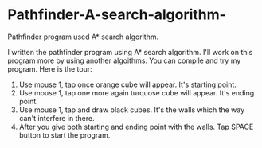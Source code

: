 # Pathfinder-A-search-algorithm-
Pathfinder program used A* search algorithm.

I written the pathfinder program using A* search algorithm. 
I'll work on this program more by using another algoithms. 
You can compile and try my program. Here is the tour: 
1. Use mouse 1, tap once orange cube will appear. It's starting point.
2. Use mouse 1, tap one more again turquose cube will appear. It's ending point.
3. Use mouse 1, tap and draw black cubes. It's the walls which the way can't interfere in there. 
4. After you give both starting and ending point with the walls. Tap SPACE button to start the program. 
